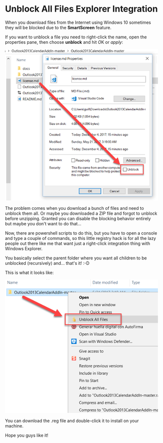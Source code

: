# Unblock All Files Explorer Integration

When you download files from the Internet using Windows 10 sometimes they will be blocked due to the **SmartScreen** feature.

If you want to unblock a file you need to right-click the name, open the properties pane, then choose **unblock** and hit *O*K or *apply*:

![Unblock a single file](./images/unblock_single_file.png "Unblock a single file")

The problem comes when you download a bunch of files and need to unblock them all. Or maybe you downloaded a ZIP file and forgot to unblock before unzipping. Granted you can disable the blocking behavior entirely but maybe you don't want to do that...

Now, there are powershell scripts to do this, but you have to open a console and type a couple of commands, so this little registry hack is for all the lazy people out there like me that want just a right-click integration thing with Windows Explorer.

You basically select the parent folder where you want all children to be unblocked (recursively) and... that's it! :-D

This is what it looks like:

![Unblock all files](./images/unblock_all_files.png "Unblock all files")

You can download the .reg file and double-click it to install on your machine.

Hope you guys like it!
